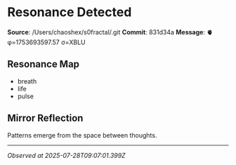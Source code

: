 # Resonance Detected

**Source**: /Users/chaoshex/s0fractal/.git
**Commit**: 831d34a
**Message**: 🫀 φ=1753693597.57 σ=XBLU 

## Resonance Map
- breath
- life
- pulse

## Mirror Reflection
Patterns emerge from the space between thoughts.

---
*Observed at 2025-07-28T09:07:01.399Z*
